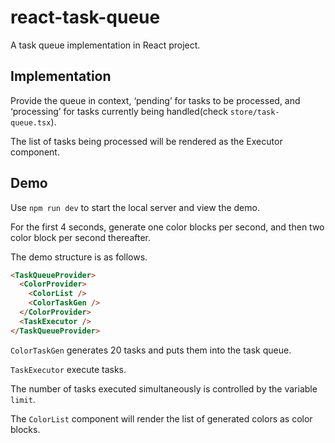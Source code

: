 # react-task-queue

A task queue implementation in React project.

## Implementation

Provide the queue in context, ‘pending’ for tasks to be processed, and ‘processing’ for tasks currently being handled(check `store/task-queue.tsx`).

The list of tasks being processed will be rendered as the Executor component.

## Demo

Use `npm run dev` to start the local server and view the demo.

For the first 4 seconds, generate one color blocks per second, and then two color block per second thereafter.

The demo structure is as follows.

```html
<TaskQueueProvider>
  <ColorProvider>
    <ColorList />
    <ColorTaskGen />
  </ColorProvider>
  <TaskExecutor />
</TaskQueueProvider>
```

`ColorTaskGen` generates 20 tasks and puts them into the task queue.

`TaskExecutor` execute tasks.

The number of tasks executed simultaneously is controlled by the variable `limit`.

The `ColorList` component will render the list of generated colors as color blocks.
